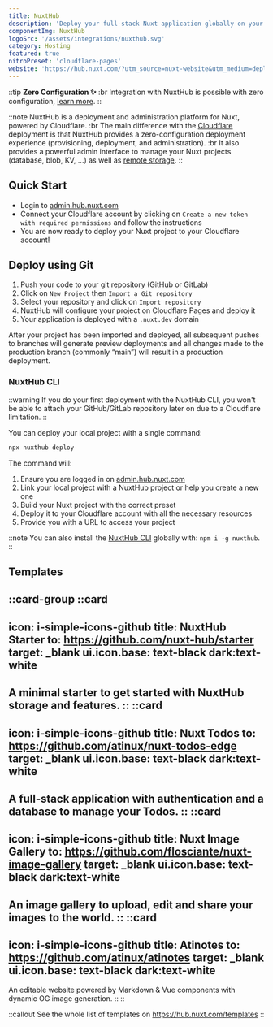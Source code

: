 ```yaml
---
title: NuxtHub
description: 'Deploy your full-stack Nuxt application globally on your Cloudflare account.'
componentImg: NuxtHub
logoSrc: '/assets/integrations/nuxthub.svg'
category: Hosting
featured: true
nitroPreset: 'cloudflare-pages'
website: 'https://hub.nuxt.com/?utm_source=nuxt-website&utm_medium=deploy-page'
---
```


::tip
**Zero Configuration ✨**
:br
Integration with NuxtHub is possible with zero configuration, [learn more](https://nitro.unjs.io/deploy#zero-config-providers).
::

::note
NuxtHub is a deployment and administration platform for Nuxt, powered by Cloudflare. :br The main difference with the [Cloudflare](/deploy/cloudflare) deployment is that NuxtHub provides a zero-configuration deployment experience (provisioning, deployment, and administration). :br It also provides a powerful admin interface to manage your Nuxt projects (database, blob, KV, ...) as well as [remote storage](https://hub.nuxt.com/docs/getting-started/remote-storage?utm_source=nuxt-website&utm_medium=deploy-page).
::

## Quick Start

- Login to [admin.hub.nuxt.com](https://admin.hub.nuxt.com/?utm_source=nuxt-website&utm_medium=deploy-page)
- Connect your Cloudflare account by clicking on `Create a new token with required permissions` and follow the instructions
- You are now ready to deploy your Nuxt project to your Cloudflare account!

## Deploy using Git

1. Push your code to your git repository (GitHub or GitLab)
2. Click on `New Project` then `Import a Git repository`
3. Select your repository and click on `Import repository`
4. NuxtHub will configure your project on Cloudflare Pages and deploy it
5. Your application is deployed with a `.nuxt.dev` domain

After your project has been imported and deployed, all subsequent pushes to branches will generate preview deployments and all changes made to the production branch (commonly “main”) will result in a production deployment.

### NuxtHub CLI

::warning
If you do your first deployment with the NuxtHub CLI, you won't be able to attach your GitHub/GitLab repository later on due to a Cloudflare limitation.
::

You can deploy your local project with a single command:

```bash [Terminal]
npx nuxthub deploy
```

The command will:
1. Ensure you are logged in on [admin.hub.nuxt.com](https://admin.hub.nuxt.com/?utm_source=nuxt-website&utm_medium=deploy-page)
2. Link your local project with a NuxtHub project or help you create a new one
3. Build your Nuxt project with the correct preset
4. Deploy it to your Cloudflare account with all the necessary resources
4. Provide you with a URL to access your project

::note
You can also install the [NuxtHub CLI](https://github.com/nuxt-hub/cli) globally with: `npm i -g nuxthub`.
::

## Templates

::card-group
  ::card
  ---
  icon: i-simple-icons-github
  title: NuxtHub Starter
  to: https://github.com/nuxt-hub/starter
  target: _blank
  ui.icon.base: text-black dark:text-white
  ---
  A minimal starter to get started with NuxtHub storage and features.
  ::
  ::card
  ---
  icon: i-simple-icons-github
  title: Nuxt Todos
  to: https://github.com/atinux/nuxt-todos-edge
  target: _blank
  ui.icon.base: text-black dark:text-white
  ---
  A full-stack application with authentication and a database to manage your Todos.
  ::
  ::card
  ---
  icon: i-simple-icons-github
  title: Nuxt Image Gallery
  to: https://github.com/flosciante/nuxt-image-gallery
  target: _blank
  ui.icon.base: text-black dark:text-white
  ---
  An image gallery to upload, edit and share your images to the world.
  ::
  ::card
  ---
  icon: i-simple-icons-github
  title: Atinotes
  to: https://github.com/atinux/atinotes
  target: _blank
  ui.icon.base: text-black dark:text-white
  ---
  An editable website powered by Markdown & Vue components with dynamic OG image generation.
  ::
::

::callout
See the whole list of templates on https://hub.nuxt.com/templates
::
